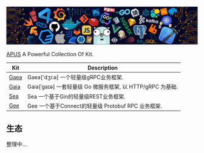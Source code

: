 ![APUS banner](./header.png)

[APUS](https://github.com/apus-run) A Powerful Collection Of Kit.

| Kit                                                            	| Description                                      |
| ----------------------------------------------------------------- | ------------------------------------------------ |
| [Gaea](https://github.com/apus-run/gaea)                       	| Gaea['dʒi:ə] 一个轻量级gRPC业务框架.                |
| [Gaia](https://github.com/apus-run/gaia) 							| Gaia[ˈɡaɪə] 一套轻量级 Go 微服务框架, 以 HTTP/gRPC 为基础.                |
| [Sea](https://github.com/apus-run/sea) 							| Sea 一个基于Gin的轻量级REST业务框架.						   |
| [Gee](https://github.com/apus-run/gee) 							| Gee 一个基于Connect的轻量级 Protobuf RPC 业务框架.						   |

## 生态

整理中...
